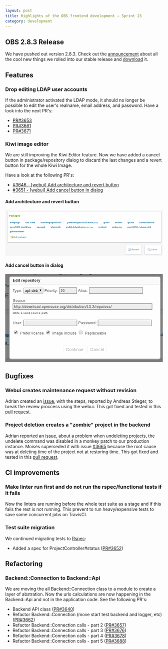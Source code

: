```yaml
---
layout: post
title: Highlights of the OBS frontend development – Sprint 23
category: development
---
```


<h2>OBS 2.8.3 Release</h2>

<p>We have pushed out version 2.8.3. Check out the <a href='https://lists.opensuse.org/opensuse-buildservice/2017-08/msg00087.html'>announcement</a> about all the cool new things we rolled into our stable release and <a href='http://openbuildservice.org/download/'>download</a> it.</p>

<h2> Features </h2>

<h3>Drop editing LDAP user accounts</h3>

<p>
  If the administrator activated the LDAP mode, it should no longer be possible to edit the user's realname, email address, and password. Have a look into the next PR's:
  <ul>
    <li><a href='https://github.com/openSUSE/open-build-service/pull/3653'>PR#3653</a></li>
    <li><a href='https://github.com/openSUSE/open-build-service/pull/3661'>PR#3661</a></li>
    <li><a href='https://github.com/openSUSE/open-build-service/pull/3661'>PR#3671</a></li>
  </ul>
</p>

<h3>Kiwi image editor</h3>

<p>
  We are still improving the Kiwi Editor feature. Now we have added a cancel button in package/repository dialog to discard the last changes and a revert button for the whole Kiwi Image.
</p>
<p>
  Have a look at the following PR's:
  <ul>
    <li><a href='https://github.com/openSUSE/open-build-service/pull/3646'>#3646 - [webui] Add architecture and revert button</a></li>
    <li><a href='https://github.com/openSUSE/open-build-service/pull/3651'>#3651 - [webui] Add cancel button in dialog</a></li>
  </ul>
</p>

<p>
  <h4>Add architecture and revert button</h4>
  <img src="/images/posts/sprint_23_revert_button.png" alt="Kiwi Editor revert button">

  <h4>Add cancel button in dialog</h4>
  <img src="/images/posts/sprint_23_cancel_button.png" alt="Kiwi Editor dialog cancel button">
</p>


<h2>Bugfixes</h2>

<h3>Webui creates maintenance request without revision</h3>

<p>
  Adrian created an <a href="https://github.com/openSUSE/open-build-service/issues/3546">issue</a>, with the steps, reported by Andreas Stieger, to break the review proccess using the webui.
  This got fixed and tested in this <a href="https://github.com/openSUSE/open-build-service/pull/3660">pull request</a>.
</p>


<h3>Project deletion creates a "zombie" project in the backend</h3>

<p>
  Adrian reported an <a href="https://github.com/openSUSE/open-build-service/issues/3631">issue</a>, about a problem when undeleting projects, the undelete command was disabled in a monkey patch to our production instance.
  Moisés superseded it with issue <a href="https://github.com/openSUSE/open-build-service/issues/3665">#3665</a> because the root cause was at deleting time of the project not at restoring time. This got fixed and tested in this <a href="https://github.com/openSUSE/open-build-service/pull/3667">pull request</a>.
</p>

<h2>CI improvements</h2>

<h3>Make linter run first and do not run the rspec/functional tests if it fails</h3>

<p>
  Now the linters are running before the whole test suite as a stage and if this fails the rest is not running. This prevent to run heavy/expensive tests to save some concurrent jobs on TravisCI.
</p>

<h3>Test suite migration</h3>

<p>
  We continued migrating tests to <a href='http://rspec.info/'>Rspec</a>:

  <ul>
    <li>Added a spec for ProjectController#status (<a href='https://github.com/openSUSE/open-build-service/pull/3652'>PR#3652</a>)</li>
  </ul>
</p>


<h2> Refactoring</h2>

<h3>Backend::Connection to Backend::Api</h3>

<p>We are moving the all Backend::Connection class to a module to create a layer of abstration. Now the urls calculations are now happening in the Backend::Api and not in the application code. See the following PR's:
  <ul>
    <li>Backend API class (<a href='https://github.com/openSUSE/open-build-service/pull/3640'>PR#3640</a>)</li>
    <li>Refactor Backend::Connection (move start test backend and logger, etc) (<a href='https://github.com/openSUSE/open-build-service/pull/3662'>PR#3662</a>)</li>
    <li>Refactor Backend::Connection calls - part 2 (<a href='https://github.com/openSUSE/open-build-service/pull/3657'>PR#3657</a>)</li>
    <li>Refactor Backend::Connection calls - part 3 (<a href='https://github.com/openSUSE/open-build-service/pull/3676'>PR#3676</a>)</li>
    <li>Refactor Backend::Connection calls - part 4 (<a href='https://github.com/openSUSE/open-build-service/pull/3678'>PR#3678</a>)</li>
    <li>Refactor Backend::Connection calls - part 5 (<a href='https://github.com/openSUSE/open-build-service/pull/3688'>PR#3688</a>)</li>
  </ul>
</p>
